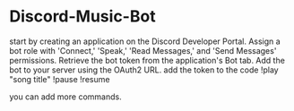 # Discord-Music-Bot
 start by creating an application on the Discord Developer Portal. Assign a bot role with 'Connect,' 'Speak,' 'Read Messages,' and 'Send Messages' permissions. Retrieve the bot token from the application's Bot tab. Add the bot to your server using the OAuth2 URL.
 add the token to the code 
 !play "song title"
 !pause
 !resume

 you can add more commands.
